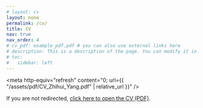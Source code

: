 ```yaml
---
# layout: cv
layout: none
permalink: /cv/
title: CV
nav: true
nav_order: 4
# cv_pdf: example_pdf.pdf # you can also use external links here
# description: This is a description of the page. You can modify it in '_pages/cv.md'. You can also change or remove the top pdf download button.
# toc:
#   sidebar: left
---
```


<!-- JS 优先跳转 -->
<script>
  window.location.replace('{{ "/assets/pdf/CV_Zhihui_Yang.pdf" | relative_url }}');
</script>

<!-- Meta 兜底跳转 -->
<meta http-equiv="refresh" content="0; url={{ "/assets/pdf/CV_Zhihui_Yang.pdf" | relative_url }}" />

<p>If you are not redirected, <a href="{{ "/assets/pdf/CV_Zhihui_Yang.pdf" | relative_url }}">click here to open the CV (PDF)</a>.</p>